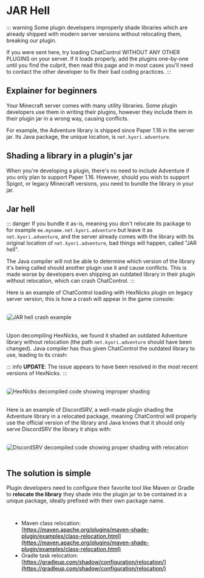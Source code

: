 # JAR Hell

::: warning
Some plugin developers improperly shade libraries which are already shipped with modern server versions without relocating them, breaking our plugin.

If you were sent here, try loading ChatControl WITHOUT ANY OTHER PLUGINS on your server. If it loads properly, add the plugins one-by-one until you find the culprit, then read this page and in most cases you'll need to contact the other developer to fix their bad coding practices.
:::

## Explainer for beginners

Your Minecraft server comes with many utility libraries. Some plugin developers use them in writing their plugins, however they include them in their plugin jar in a wrong way, causing conflicts.

For example, the Adventure library is shipped since Paper 1.16 in the server jar. Its Java package, the unique location, is `net.kyori.adventure`. 

## Shading a library in a plugin's jar

When you're developing a plugin, there's no need to include Adventure if you only plan to support Paper 1.16. However, should you wish to support Spigot, or legacy Minecraft versions, you need to bundle the library in your jar.

## Jar hell

::: danger
If you bundle it as-is, meaning you don't relocate its package to for example `me.myname.net.kyori.adventure` but leave it as `net.kyori.adventure`, and the server already comes with the library with its original location of `net.kyori.adventure`, bad things will happen, called "JAR hell".

The Java compiler will not be able to determine which version of the library it's being called should another plugin use it and cause conflicts. This is made worse by developers even shipping an outdated library in their plugin without relocation, which can crash ChatControl. 
:::

Here is an example of ChatControl loading with HexNicks plugin on legacy server version, this is how a crash will appear in the game console:

![JAR hell crash example](https://i.imgur.com/w748GUm_d.webp?maxwidth=1520&fidelity=grand)

Upon decompiling HexNicks, we found it shaded an outdated Adventure library without relocation (the path `net.kyori.adventure` should have been changed). Java compiler has thus given ChatControl the outdated library to use, leading to its crash:

::: info
**UPDATE**: The issue appears to have been resolved in the most recent versions of HexNicks.
:::

![HexNicks decompiled code showing improper shading](https://i.imgur.com/5FB4PlM.png)

Here is an example of DiscordSRV, a well-made plugin shading the Adventure library in a relocated package, meaning ChatControl will properly use the official version of the library and Java knows that it should only serve DiscordSRV the library it ships with:

![DiscordSRV decompiled code showing proper shading with relocation](https://i.imgur.com/ysgDNIB.png)

## The solution is simple

Plugin developers need to configure their favorite tool like Maven or Gradle to **relocate the library** they shade into the plugin jar to be contained in a unique package, ideally prefixed with their own package name.

<div class="solution-links">

* Maven class relocation: [https://maven.apache.org/plugins/maven-shade-plugin/examples/class-relocation.html](https://maven.apache.org/plugins/maven-shade-plugin/examples/class-relocation.html)
* Gradle task relocation: [https://gradleup.com/shadow/configuration/relocation/](https://gradleup.com/shadow/configuration/relocation/)

</div>

<style>
.solution-links {
  background-color: rgba(var(--vp-c-brand-rgb), 0.05);
  border-left: 3px solid var(--vp-c-brand);
  padding: 12px 16px;
  margin: 16px 0;
  border-radius: 4px;
}

.solution-links a {
  font-weight: 500;
}

/* Dark mode adjustments */
.dark .solution-links {
  background-color: rgba(var(--vp-c-brand-rgb), 0.1);
}

img {
  border: 1px solid #e2e2e2;
  border-radius: 6px;
  margin: 16px 0;
  max-width: 100%;
}

.dark img {
  border-color: #444;
}
</style> 